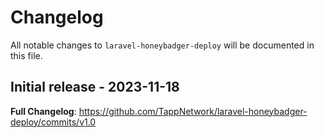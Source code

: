 # Changelog

All notable changes to `laravel-honeybadger-deploy` will be documented in this file.

## Initial release - 2023-11-18

**Full Changelog**: https://github.com/TappNetwork/laravel-honeybadger-deploy/commits/v1.0
